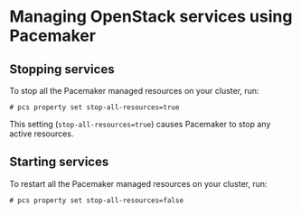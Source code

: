 # Managing OpenStack services using Pacemaker

<!--
I am explicitly not using maintenance-mode=true in this document,
because that introduces a timing issue with respect to setting
stop-all-resources=true (specifically, if you set maintance-mode=true
immediately after setting stop-all-resources=true, Pacemaker will not
actually stop your resources).
-->

## <a name="stop">Stopping services</a>

To stop all the Pacemaker managed resources on your cluster, run:

    # pcs property set stop-all-resources=true

This setting (`stop-all-resources=true`) causes Pacemaker to stop
any active resources.

## <a name="start">Starting services</a>

To restart all the Pacemaker managed resources on your cluster, run:

    # pcs property set stop-all-resources=false

